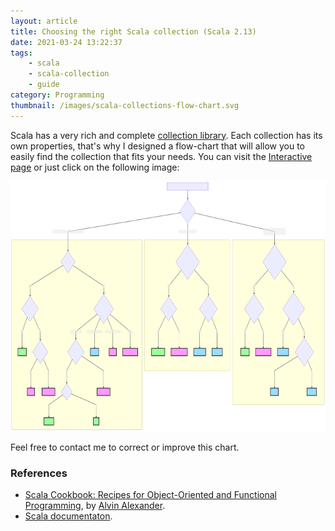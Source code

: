 ```yaml
---
layout: article
title: Choosing the right Scala collection (Scala 2.13)
date: 2021-03-24 13:22:37
tags:
    - scala
    - scala-collection
    - guide
category: Programming
thumbnail: /images/scala-collections-flow-chart.svg
---
```


Scala has a very rich and complete [collection library](https://docs.scala-lang.org/overviews/collections/overview.html). Each collection has its own properties, that's why I designed a flow-chart that will allow you to easily find the collection that fits your needs. You can visit the [Interactive page](/scala-collection-flow-chart.html) or just click on the following image:

<img  style="height: 400px;" alt="Choosing the right Scala collection, the flow-chart" src="/images/scala-collections-flow-chart.svg">

Feel free to contact me to correct or improve this chart.

### References

- [Scala Cookbook: Recipes for Object-Oriented and Functional Programming](https://www.amazon.com/gp/product/1449339611/), by [Alvin Alexander](https://alvinalexander.com/).
- [Scala documentaton](https://docs.scala-lang.org/).

